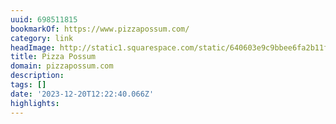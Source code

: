 ```yaml
---
uuid: 698511815
bookmarkOf: https://www.pizzapossum.com/
category: link
headImage: http://static1.squarespace.com/static/640603e9c9bbee6fa2b11ff0/t/640604e0220eb87d79e8ce4b/1678116065063/Pizza_Possum_Logo_Final.png?format=1500w
title: Pizza Possum
domain: pizzapossum.com
description: 
tags: []
date: '2023-12-20T12:22:40.066Z'
highlights: 
---
```




